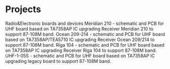 # Projects
Radio&amp;Electronic boards and devices
Meridian 210 - schematic and PCB for UHF board based on TA7358AP IC upgrading Receiver Meridian 210 to support 87-108M band.
Ocean 209-214 - schematic and PCB for UHF board based on TA7358AP/TEA5710 IC upgrading Receiver Ocean 209/214 to support 87-108M band.
Riga 104 - schematic and PCB for UHF board based on TA7358AP IC upgrading Receiver Riga 104 to support 87-108M band.
UHF-1-05S - schematic and PCB for UHF board based on TA7358AP IC upgrading legacy board to support 87-108M band.
